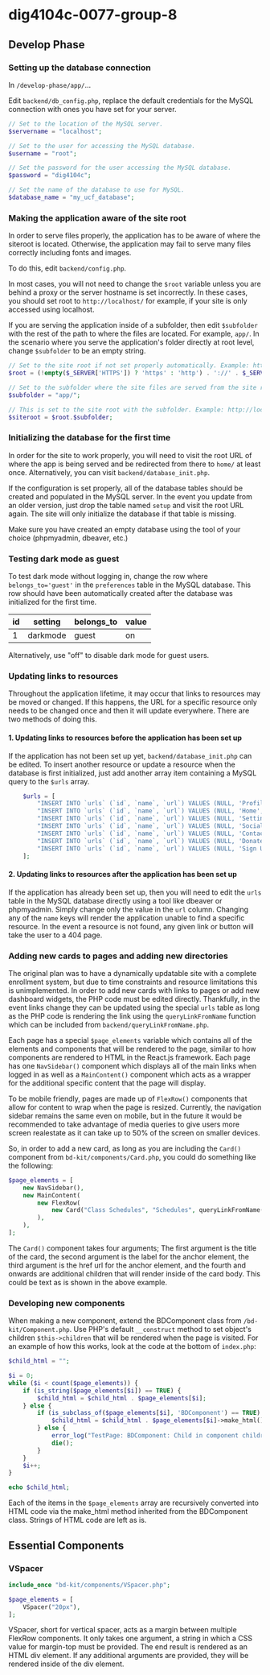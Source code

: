 # dig4104c-0077-group-8

## Develop Phase

### Setting up the database connection

In `/develop-phase/app/`...

Edit `backend/db_config.php`, replace the default credentials for the MySQL connection with ones you have set for your server.

```php
// Set to the location of the MySQL server.
$servername = "localhost";

// Set to the user for accessing the MySQL database.
$username = "root";

// Set the password for the user accessing the MySQL database.
$password = "dig4104c";

// Set the name of the database to use for MySQL.
$database_name = "my_ucf_database";
```

### Making the application aware of the site root

In order to serve files properly, the application has to be aware of where the siteroot is located. Otherwise, the application may fail to serve many files correctly including fonts and images.

To do this, edit `backend/config.php`.

In most cases, you will not need to change the `$root` variable unless you are behind a proxy or the server hostname is set incorrectly. In these cases, you should set root to `http://localhost/` for example, if your site is only accessed using localhost.

If you are serving the application inside of a subfolder, then edit `$subfolder` with the rest of the path to where the files are located. For example, `app/`. In the scenario where you serve the application's folder directly at root level, change `$subfolder` to be an empty string.

```php
// Set to the site root if not set properly automatically. Example: http://localhost/
$root = (!empty($_SERVER['HTTPS']) ? 'https' : 'http') . '://' . $_SERVER['HTTP_HOST'] . '/';

// Set to the subfolder where the site files are served from the site root. Example: app/
$subfolder = "app/";

// This is set to the site root with the subfolder. Example: http://localhost/app/
$siteroot = $root.$subfolder;
```

### Initializing the database for the first time

In order for the site to work properly, you will need to visit the root URL of where the app is being served and be redirected from there to `home/` at least once. Alternatively, you can visit `backend/database_init.php`.

If the configuration is set properly, all of the database tables should be created and populated in the MySQL server. In the event you update from an older version, just drop the table named `setup` and visit the root URL again. The site will only initialize the database if that table is missing.

Make sure you have created an empty database using the tool of your choice (phpmyadmin, dbeaver, etc.)

### Testing dark mode as guest

To test dark mode without logging in, change the row where `belongs_to='guest'` in the `preferences` table in the MySQL database.
This row should have been automatically created after the database was initialized for the first time.

| id |  setting  |  belongs_to  | value |
|----|-----------|--------------|-------|
|  1 |  darkmode |     guest    |   on  |

Alternatively, use "off" to disable dark mode for guest users.

### Updating links to resources

Throughout the application lifetime, it may occur that links to resources may be moved or changed. If this happens, the URL for a specific resource only needs to be changed once and then it will update everywhere. There are two methods of doing this.

#### 1. Updating links to resources before the application has been set up

If the application has not been set up yet, `backend/database_init.php` can be edited. To insert another resource or update a resource when the database is first initialized, just add another array item containing a MySQL query to the `$urls` array.

```php
    $urls = [
        "INSERT INTO `urls` (`id`, `name`, `url`) VALUES (NULL, 'Profile', '".$siteroot."account/') ",
        "INSERT INTO `urls` (`id`, `name`, `url`) VALUES (NULL, 'Home', '".$siteroot."home/') ",
        "INSERT INTO `urls` (`id`, `name`, `url`) VALUES (NULL, 'Settings', '".$siteroot."settings/') ",
        "INSERT INTO `urls` (`id`, `name`, `url`) VALUES (NULL, 'Social Media Directory', '".$siteroot."socialmediadirectory/') ",
        "INSERT INTO `urls` (`id`, `name`, `url`) VALUES (NULL, 'Contact Directory', '".$siteroot."contactdirectory/') ",
        "INSERT INTO `urls` (`id`, `name`, `url`) VALUES (NULL, 'Donate to UCF', 'https://www.ucf.edu/alumni-giving/') ",
        "INSERT INTO `urls` (`id`, `name`, `url`) VALUES (NULL, 'Sign Up', '".$siteroot."register/') ",
    ];
```

#### 2. Updating links to resources after the application has been set up

If the application has already been set up, then you will need to edit the `urls` table in the MySQL database directly using a tool like dbeaver or phpmyadmin. Simply change only the value in the `url` column. Changing any of the `name` keys will render the application unable to find a specific resource. In the event a resource is not found, any given link or button will take the user to a 404 page.

### Adding new cards to pages and adding new directories

The original plan was to have a dynamically updatable site with a complete enrollment system, but due to time constraints and resource limitations this is unimplemented. In order to add new cards with links to pages or add new dashboard widgets, the PHP code must be edited directly. Thankfully, in the event links change they can be updated using the special `urls` table as long as the PHP code is rendering the link using the `queryLinkFromName` function which can be included from `backend/queryLinkFromName.php`.

Each page has a special `$page_elements` variable which contains all of the elements and components that will be rendered to the page, similar to how components are rendered to HTML in the React.js framework. Each page has one `NavSidebar()` component which displays all of the main links when logged in as well as a `MainContent()` component which acts as a wrapper for the additional specific content that the page will display.

To be mobile friendly, pages are made up of `FlexRow()` components that allow for content to wrap when the page is resized. Currently, the navigation sidebar remains the same even on mobile, but in the future it would be recommended to take advantage of media queries to give users more screen realestate as it can take up to 50% of the screen on smaller devices.

So, in order to add a new card, as long as you are including the `Card()` component from `bd-kit/components/Card.php`, you could do something like the following:

```php
$page_elements = [
    new NavSidebar(),
    new MainContent(
        new FlexRow(
            new Card("Class Schedules", "Schedules", queryLinkFromName("View Class Schedule"), "<b>View your current class schedule.</b>"),
        ),
    ),
];
```
The `Card()` component takes four arguments; The first argument is the title of the card, the second argument is the label for the anchor element, the third argument is the href url for the anchor element, and the fourth and onwards are additional children that will render inside of the card body. This could be text as is shown in the above example.

### Developing new components

When making a new component, extend the BDComponent class from `/bd-kit/Component.php`.
Use PHP's default `__construct` method to set object's children `$this->children` that will be rendered when the page is visited.
For an example of how this works, look at the code at the bottom of `index.php`:

```php
$child_html = "";

$i = 0;
while ($i < count($page_elements)) {
    if (is_string($page_elements[$i]) == TRUE) {
        $child_html = $child_html . $page_elements[$i];
    } else {
        if (is_subclass_of($page_elements[$i], 'BDComponent') == TRUE) {
            $child_html = $child_html . $page_elements[$i]->make_html();
        } else {
            error_log("TestPage: BDComponent: Child in component children is not of class component or string.", 3, "./errors.log");
            die();
        }
    }
    $i++;
}

echo $child_html;
```

Each of the items in the `$page_elements` array are recursively converted into HTML code via the make_html method inherited from the BDComponent class. Strings of HTML code are left as is.

## Essential Components

### VSpacer

```php
include_once "bd-kit/components/VSpacer.php";

$page_elements = [
    VSpacer("20px"),
];
```

VSpacer, short for vertical spacer, acts as a margin between multiple FlexRow components. It only takes one argument, a string in which a CSS value for margin-top must be provided. The end result is rendered as an HTML div element. If any additional arguments are provided, they will be rendered inside of the div element.

